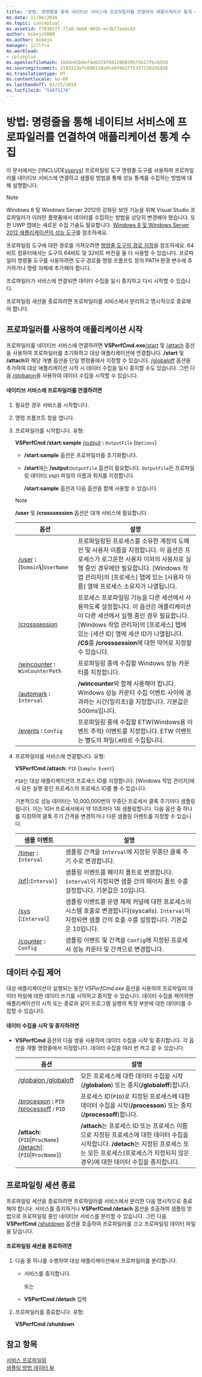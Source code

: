 ```yaml
---
title: '방법: 명령줄을 통해 네이티브 서비스에 프로파일러를 연결하여 애플리케이션 통계 수집 | Microsoft Docs'
ms.date: 11/04/2016
ms.topic: conceptual
ms.assetid: f783817f-77a0-4eb8-985b-ec3b77eadc42
author: mikejo5000
ms.author: mikejo
manager: jillfra
ms.workload:
- cplusplus
ms.openlocfilehash: 16d4e45b6ef4e62197941286039575b17fbc655d
ms.sourcegitcommit: 2193323efc608118e0ce6f6b2ff532f158245d56
ms.translationtype: HT
ms.contentlocale: ko-KR
ms.lasthandoff: 01/25/2019
ms.locfileid: "54973176"
---
```

# <a name="how-to-attach-the-profiler-to-a-native-service-to-collect-application-statistics-by-using-the-command-line"></a>방법: 명령줄을 통해 네이티브 서비스에 프로파일러를 연결하여 애플리케이션 통계 수집
이 문서에서는 [!INCLUDE[vsprvs](../code-quality/includes/vsprvs_md.md)] 프로파일링 도구 명령줄 도구를 사용하여 프로파일러를 네이티브 서비스에 연결하고 샘플링 방법을 통해 성능 통계를 수집하는 방법에 대해 설명합니다.  

> [!NOTE]
>  Windows 8 및 Windows Server 2012의 강화된 보안 기능을 위해 Visual Studio 프로파일러가 이러한 플랫폼에서 데이터를 수집하는 방법을 상당히 변경해야 했습니다. 또한 UWP 앱에는 새로운 수집 기술도 필요합니다. [Windows 8 및 Windows Server 2012 애플리케이션의 성능 도구](../profiling/performance-tools-on-windows-8-and-windows-server-2012-applications.md)를 참조하세요.  
> 
>  프로파일링 도구에 대한 경로를 가져오려면 [명령줄 도구의 경로 지정](../profiling/specifying-the-path-to-profiling-tools-command-line-tools.md)을 참조하세요. 64비트 컴퓨터에서는 도구의 64비트 및 32비트 버전을 둘 다 사용할 수 있습니다. 프로파일러 명령줄 도구를 사용하려면 도구 경로를 명령 프롬프트 창의 PATH 환경 변수에 추가하거나 명령 자체에 추가해야 합니다.  

 프로파일러가 서비스에 연결되면 데이터 수집을 일시 중지하고 다시 시작할 수 있습니다.  

 프로파일링 세션을 종료하려면 프로파일러를 서비스에서 분리하고 명시적으로 종료해야 합니다.  

## <a name="start-the-application-with-the-profiler"></a>프로파일러를 사용하여 애플리케이션 시작  
 프로파일러를 네이티브 서비스에 연결하려면 **VSPerfCmd.exe**[/start](../profiling/start.md) 및 [/attach](../profiling/attach.md) 옵션을 사용하여 프로파일러를 초기화하고 대상 애플리케이션에 연결합니다. **/start** 및 **/attach**와 해당 개별 옵션을 단일 명령줄에서 지정할 수 있습니다. [/globaloff](../profiling/globalon-and-globaloff.md) 옵션을 추가하여 대상 애플리케이션 시작 시 데이터 수집을 일시 중지할 수도 있습니다. 그런 다음 [/globalon](../profiling/globalon-and-globaloff.md)을 사용하여 데이터 수집을 시작할 수 있습니다.  

#### <a name="to-attach-the-profiler-to-a-native-service"></a>네이티브 서비스에 프로파일러를 연결하려면  

1. 필요한 경우 서비스를 시작합니다.  

2. 명령 프롬프트 창을 엽니다.  

3. 프로파일러를 시작합니다. 유형:  

    **VSPerfCmd /start:sample**  [/output](../profiling/output.md) **:** `OutputFile` [`Options`]  

   - **/start:sample** 옵션은 프로파일러를 초기화합니다.  

   - **/start**에는 **/output:**`OutputFile` 옵션이 필요합니다. `OutputFile`은 프로파일링 데이터(.*vsp*) 파일의 이름과 위치를 지정합니다.  

     **/start:sample** 옵션과 다음 옵션을 함께 사용할 수 있습니다.  

   > [!NOTE]
   >  **/user** 및 **/crosssession** 옵션은 대개 서비스에 필요합니다.  

   | 옵션 | 설명 |
   | - | - |
   | [/user](../profiling/user-vsperfcmd.md) **:**[`Domain`**\\**]`UserName` | 프로파일링된 프로세스를 소유한 계정의 도메인 및 사용자 이름을 지정합니다. 이 옵션은 프로세스가 로그온한 사용자 이외의 사용자로 실행 중인 경우에만 필요합니다. [Windows 작업 관리자]의 [프로세스] 탭에 있는 [사용자 이름] 열에 프로세스 소유자가 나열됩니다. |
   | [/crosssession](../profiling/crosssession.md) | 프로세스 프로파일링 기능을 다른 세션에서 사용하도록 설정합니다. 이 옵션은 애플리케이션이 다른 세션에서 실행 중인 경우 필요합니다. [Windows 작업 관리자]의 [프로세스] 탭에 있는 [세션 ID] 열에 세션 ID가 나열됩니다. **/CS**를 **/crosssession**에 대한 약어로 지정할 수 있습니다. |
   | [/wincounter](../profiling/wincounter.md) **:** `WinCounterPath` | 프로파일링 중에 수집할 Windows 성능 카운터를 지정합니다. |
   | [/automark](../profiling/automark.md) **:** `Interval` | **/wincounter**와 함께 사용해야 합니다. Windows 성능 카운터 수집 이벤트 사이에 경과하는 시간(밀리초)을 지정합니다. 기본값은 500ms입니다. |
   | [/events](../profiling/events-vsperfcmd.md) **:** `Config` | 프로파일링 중에 수집할 ETW(Windows용 이벤트 추적) 이벤트를 지정합니다. ETW 이벤트는 별도의 파일(.etl)로 수집됩니다. |


4. 프로파일러를 서비스에 연결합니다. 유형:  

    **VSPerfCmd /attach:** `PID` [`Sample Event`]  

    `PID`는 대상 애플리케이션의 프로세스 ID를 지정합니다. [Windows 작업 관리자]에서 모든 실행 중인 프로세스의 프로세스 ID를 볼 수 있습니다.  

    기본적으로 성능 데이터는 10,000,000번의 무중단 프로세서 클록 주기마다 샘플링됩니다. 이는 1GH 프로세서에서 약 10초마다 1회 샘플링합니다. 다음 옵션 중 하나를 지정하여 클록 주기 간격을 변경하거나 다른 샘플링 이벤트를 지정할 수 있습니다.  

   |샘플 이벤트|설명|  
   |------------------|-----------------|  
   |[/timer](../profiling/timer.md) **:** `Interval`|샘플링 간격을 `Interval`에 지정된 무중단 클록 주기 수로 변경합니다.|  
   |[/pf](../profiling/pf.md)[**:**`Interval`]|샘플링 이벤트를 페이지 폴트로 변경합니다. `Interval`이 지정되면 샘플 간의 페이지 폴트 수를 설정합니다. 기본값은 10입니다.|  
   |[/sys](../profiling/sys-vsperfcmd.md) [**:**`Interval`]|샘플링 이벤트를 운영 체제 커널에 대한 프로세스의 시스템 호출로 변경합니다(syscalls). `Interval`이 지정되면 샘플 간의 호출 수를 설정합니다. 기본값은 10입니다.|  
   |[/counter](../profiling/counter.md) **:** `Config`|샘플링 이벤트 및 간격을 `Config`에 지정된 프로세서 성능 카운터 및 간격으로 변경합니다.|  

## <a name="control-data-collection"></a>데이터 수집 제어  
 대상 애플리케이션이 실행되는 동안 *VSPerfCmd.exe* 옵션을 사용하여 프로파일러 데이터 파일에 대한 데이터 쓰기를 시작하고 중지할 수 있습니다. 데이터 수집을 제어하면 애플리케이션의 시작 또는 종료와 같이 프로그램 실행의 특정 부분에 대한 데이터를 수집할 수 있습니다.  

#### <a name="to-start-and-stop-data-collection"></a>데이터 수집을 시작 및 중지하려면  

-   **VSPerfCmd** 옵션의 다음 쌍을 사용하여 데이터 수집을 시작 및 중지합니다. 각 옵션을 개별 명령줄에서 지정합니다. 데이터 수집을 여러 번 켜고 끌 수 있습니다.  

    |옵션|설명|  
    |------------|-----------------|  
    |[/globalon /globaloff](../profiling/globalon-and-globaloff.md)|모든 프로세스에 대한 데이터 수집을 시작(**/globalon**) 또는 중지(**/globaloff**)합니다.|  
    |[/processon](../profiling/processon-and-processoff.md) **:** `PID` [/processoff](../profiling/processon-and-processoff.md) **:** `PID`|프로세스 ID(`PID`)로 지정된 프로세스에 대한 데이터 수집을 시작(**/processon**) 또는 중지(**/processoff**)합니다.|  
    |**/attach:** {`PID`&#124;`ProcName`} [/detach](../profiling/detach.md)[:{`PID`&#124;`ProcName`}]|**/attach**는 프로세스 ID 또는 프로세스 이름으로 지정된 프로세스에 대한 데이터 수집을 시작합니다. **/detach**는 지정된 프로세스 또는 모든 프로세스(프로세스가 지정되지 않은 경우)에 대한 데이터 수집을 중지합니다.|  

## <a name="end-the-profiling-session"></a>프로파일링 세션 종료  
 프로파일링 세션을 종료하려면 프로파일러를 서비스에서 분리한 다음 명시적으로 종료해야 합니다. 서비스를 중지하거나 **VSPerfCmd /detach** 옵션을 호출하여 샘플링 방법으로 프로파일링 중인 네이티브 서비스를 분리할 수 있습니다. 그런 다음 **VSPerfCmd** [/shutdown](../profiling/shutdown.md) 옵션을 호출하여 프로파일러를 끄고 프로파일링 데이터 파일을 닫습니다.  

#### <a name="to-end-a-profiling-session"></a>프로파일링 세션을 종료하려면  

1.  다음 중 하나를 수행하여 대상 애플리케이션에서 프로파일러를 분리합니다.  

    -   서비스를 중지합니다.  

         또는  

    -   **VSPerfCmd /detach** 입력  

2.  프로파일러를 종료합니다. 유형:  

     **VSPerfCmd /shutdown**  

## <a name="see-also"></a>참고 항목  
 [서비스 프로파일링](../profiling/command-line-profiling-of-services.md)   
 [샘플링 방법 데이터 뷰](../profiling/profiler-sampling-method-data-views.md)